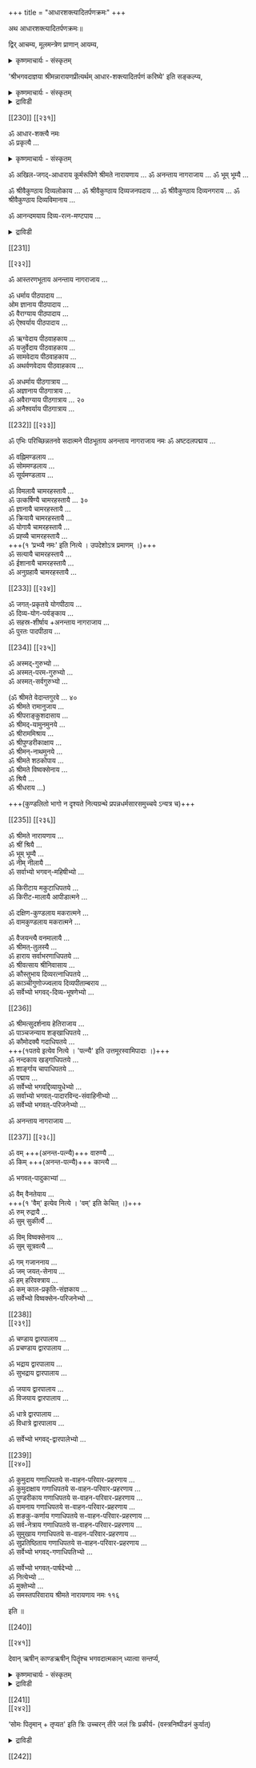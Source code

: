 +++
title = "आधारशक्त्यादितर्पणक्रमः"
+++

अथ आधारशक्त्यादितर्पणक्रमः॥

द्विर् आचम्य,
मूलमन्त्रेण प्राणान् आयम्य,  

<details><summary>कृष्णमाचार्यः - संस्कृतम्</summary>

१अत्र 'प्राणानायम्य' इति सामान्यत एव सर्वेष्वपि प्राङ्मुद्रितकोशेषु निर्दिष्टम् । अथापि अयं प्राणायामः मूलमन्त्रेणैव कर्तव्यः इति अस्मदाचार्यपादानां श्रीमदाशयः । तथैव तैः संशोध्य प्रकाशितं च । कुम्भकसमये अष्टाविंशतिवारं मूलमन्त्रम् आवर्त्य कर्तव्योऽयं प्राणायामः । एको वा त्रयो वा यथोपदेशम् ।
</details>



'श्रीभगवदाज्ञया श्रीमन्नारायणप्रीत्यर्थम् आधार-शक्त्यादितर्पणं करिष्ये' इति सङ्कल्प्य,

<details><summary>कृष्णमाचार्यः - संस्कृतम्</summary>

यद्यपीमे आधारशक्त्यादयः भगवता भाष्यकारेण नित्यग्रन्थे इज्याप्रकरणे प्रपञ्चिताः, अथापि तच्छिष्यैः वङ्गिवंशेश्वरैः

> तत आधारशक्त्यादीन्  
तर्पयित्वा स्वनामभिः ।  
नमोऽन्तैः प्रणवोपेतैः,  
निपीड्य स्नानशाटिकाम् ।।

इति स्वकारिकासु प्रातस्सन्ध्यानन्तरमेव प्रपञ्चिताः इति तथाऽनुष्ठानम् उपपद्यते ।
</details>


<details><summary>द्राविडी</summary>

மீண்டும் இரண்டு தடவைகள் ஆசமனம் செய்துவிட்டு அஷ்டாக்ஷரம்- த்வயம் சரமல்லோகம்- த்வாதயாக்ஷரம் - விஷ்ணுஷடக்ஷரம், ஸ்ரீந்ருஸிம்ஹாநுஷ்டுப், ஸ்ரீ ஹயக்ரீவ மந்த்ரம், ஸ்ரீஸுதர்பன-கருடமந்த்ரங்கள் இப்படிப் பெரியோர்களிடத்தில் உபதேபத்தின் மூலம் பெற்ற மந்த்ரங்களை ஜபிக்கவும்.
ஆதாரபக்தி முதலியவற்றின் தர்ப்பண முறை பிறகு இரண்டு முறை ஆசமனம் செய்து அஷ்டாக்ஷரத்தினால் ப்ராணாயாமம் செய்ய வேண்டும்.
பழைய பதிப்புக்களிலும் மற்றைய ஆஹ்நிகங்களிலும் ப்ராணாயாமம் செய்து என்று பொதுவாக ப்ராணாயாமம் கூறப்பட்டுள்ளது. அதை அஷ்டாக்ஷரத்தினால் செய்ய வேண்டும் என்பது ஸ்ரீமத் இஞ்சிமேட்டு அழகியசிங்கரின் திருவுள்ளம். அப்படியே அந்தக்காலத்தில் அச்சான பதிப்பில் குறிக்கப்பட்டுள்ளது. ஆக-கும்பக ஸமயத்தில் அதாவது மூச்சையடக்கும் ஸமயத்தில் இருபத்து எட்டுத் தடவைகள் அஷ்டாக்ஷரத்தை ஜபித்துக் கொண்டு இந்த ப்ராணாயாமத்தைச் செய்ய வேண்டும். ஒரு தடவையா மூன்று தடவைகளா என்பது அவரவர்களின் உபதேபப்படித் தெரிந்து கொள்ளவும். எண்ணிக்கை குறிப்பிடாத இடங்களில் ஒரு ப்ராணாயாமம் போதும் என்கிறது பாஸ்த்ரம். இப்படி ப்ராணாயாமம் செய்த பிறகு ,
</details>



[[230]]
[[२३१]]

ॐ आधार-शक्त्यै नमः  
ॐ प्रकृत्यै …

<details><summary>कृष्णमाचार्यः - संस्कृतम्</summary>

१. 'प्रकृत्यै नमः' इत्येव सर्वसम्मतः पाठः । नित्यग्रन्थे, प्रपन्नधर्मसारसमुच्चये, अन्येषु च ग्रन्थेषु केषुचिद् एवमेव दृश्यते । अतः मूलपदम् अधिकम् एव ।
</details>


ॐ अखिल-जगद्-आधाराय कूर्मरूपिणे श्रीमते नारायणाय …
ॐ अनन्ताय नागराजाय …
ॐ भूम् भूम्यै …

ॐ श्रीवैकुण्ठाय दिव्यलोकाय …
ॐ श्रीवैकुण्ठाय दिव्यजनपदाय …
ॐ श्रीवैकुण्ठाय दिव्यनगराय …
ॐ श्रीवैकुण्ठाय दिव्यविमानाय …

ॐ आनन्दमयाय दिव्य-रत्न-मण्टपाय …

<details><summary>द्राविडी</summary>

'ஸ்ரீபகவதாஜ்ஞயா ஸ்ரீமந்நாராயணப்ரீத்யர்த்தம் ஆதாரபக்த்யாதி தர்ப்பணம் கரிஷ்யே'
என்று ஸங்கல்பம் செய்து கொண்டு மேலே காட்டப்படும் முறையில் தர்ப்பணம் செய்ய வேண்டும்.
'ஓம் தத் க்ருதஞ்ச கரிஷ்யாமி' என்ற ஸங்கல்பமும், 'பகவாநேவ' என்று தொடங்கிக் கூறப்படும் ஸாத்விகத்யாகமும் உண்டு.
இந்த ஆதார பாக்த்யாதி தர்ப்பணம் பண்ணுவதில் நித்யக்ரந்தம்-வஸிஷ்டஸம்ஹிதை முதலானவைப்ரமாணங்களாகும். ஓம் ஆதாரபக்த்யை ஓம் ப்ரக்ருத்யை
அகிலஜகதாதாராய கூர்மரூபிணே ஸ்ரீமதே நாராயணாய
</details>


[[231]] 

[[२३२]]

ॐ आस्तरणभूताय अनन्ताय नागराजाय …

ॐ धर्माय पीठपादाय  …  
ओम ज्ञानाय पीठपादाय  …  
ॐ वैराग्याय पीठपादाय  …  
ॐ ऐश्वर्याय पीठपादाय  …  

ॐ ऋग्वेदाय पीठवाहकाय  …  
ॐ यजुर्वेदाय पीठवाहकाय  …  
ॐ सामवेदाय पीठवाहकाय  …  
ॐ अथर्वणवेदाय पीठवाहकाय  …  

ॐ अधर्माय पीठगात्राय …  
ॐ अज्ञानाय पीठगात्राय …  
ॐ अवैराग्याय पीठगात्राय …    २०  
ॐ अनैश्वर्याय पीठगात्राय …  

[[232]]
[[२३३]]

ॐ एभिः परिच्छिन्नतनवे सदात्मने पीठभूताय अनन्ताय नागराजाय नमः
ॐ अष्टदलपद्माय …  

ॐ वह्निमण्डलाय …  
ॐ सोममण्डलाय …  
ॐ सूर्यमण्डलाय …  

ॐ विमलायै चामरहस्तायै …  
ॐ उत्कर्षिण्यै चामरहस्तायै …  ३०  
ॐ ज्ञानायै चामरहस्तायै …  
ॐ क्रियायै चामरहस्तायै …  
ॐ योगायै चामरहस्तायै …  
ॐ प्रह्व्यै चामरहस्तायै …  
+++(१ ‘प्रभ्व्यै नमः' इति नित्ये । उपदेशोऽत्र प्रमाणम् ।)+++  
ॐ सत्यायै चामरहस्तायै …  
ॐ ईशानायै चामरहस्तायै …  
ॐ अनुग्रहायै चामरहस्तायै …  

[[233]]
[[२३४]]


ॐ जगत्-प्रकृतये योगपीठाय …  
ॐ दिव्य-योग-पर्यङ्काय …  
ॐ सहस्र-शीर्षाय +अनन्ताय नागराजाय …  
ॐ पुरतः पादपीठाय …  

[[234]]
[[२३५]]

ॐ अस्मद्-गुरुभ्यो …  
ॐ अस्मत्-परम-गुरुभ्यो …  
ॐ अस्मत्-सर्वगुरुभ्यो …  

(ॐ श्रीमते वेदान्तगुरवे …  ४०  
ॐ श्रीमते रामानुजाय …  
ॐ श्रीपराङ्कुशदासाय …  
ॐ श्रीमद्-यामुनमुनये …  
ॐ श्रीराममिश्राय …  
ॐ श्रीपुण्डरीकाक्षाय …  
ॐ श्रीमन्-नाथमुनये …  
ॐ श्रीमते शठकोपाय …  
ॐ श्रीमते विष्वक्सेनाय …  
ॐ श्रियै …  
ॐ श्रीधराय …)  

+++(कुण्डलितो भागो न दृश्यते नित्यग्रन्थे प्रपन्नधर्मसारसमुच्चये ऽन्यत्र च)+++  

[[235]]
[[२३६]]

ॐ श्रीमते नारायणाय …  
ॐ श्रीं श्रियै …  
ॐ भूम् भूम्यै …  
ॐ नीम् नीलायै …  
ॐ सर्वाभ्यो भगवन्-महिषीभ्यो …  

ॐ किरीटाय मकुटाधिपतये …  
ॐ किरीट-मालायै आपीडात्मने …  

ॐ दक्षिण-कुण्डलाय मकरात्मने …  
ॐ वामकुण्डलाय मकरात्मने …  

ॐ वैजयन्त्यै वनमालायै …    
ॐ श्रीमत्-तुलस्यै …    
ॐ हाराय सर्वाभरणाधिपतये …  
ॐ श्रीवत्साय श्रीनिवासाय …  
ॐ कौस्तुभाय दिव्यरत्नाधिपतये …  
ॐ काञ्चीगुणोज्ज्वलाय दिव्यपीताम्बराय …  
ॐ सर्वेभ्यो भगवद्-दिव्य-भूषणेभ्यो …  

[[236]] 


ॐ श्रीमत्सुदर्शनाय हेतिराजाय …  
ॐ पाञ्चजन्याय शङ्खाधिपतये …  
ॐ कौमोदक्यै गदाधिपतये …   
+++(१पतये इत्येव नित्ये । 'पत्न्यै' इति उत्तमूरस्वामिपादाः ।)+++  
ॐ नन्दकाय खड्गाधिपतये …  
ॐ शार्ङ्गाय चापाधिपतये …   
ॐ पद्माय …  
ॐ सर्वेभ्यो भगवद्दिव्यायुधेभ्यो …   
ॐ सर्वाभ्यो भगवत्-पादारविन्द-संवाहिनीभ्यो …   
ॐ सर्वेभ्यो भगवत्-परिजनेभ्यो  …  

ॐ अनन्ताय नागराजाय …  

[[237]] 
[[२३८]] 

ॐ वम् +++(अनन्त-पत्न्यै)+++ वारुण्यै …   
ॐ किम् +++(अनन्त-पत्न्यै)+++ कान्त्यै …   


ॐ भगवत्-पादुकाभ्यां …  

ॐ वैम् वैनतेयाय …  
+++(१ 'वैम्' इत्येव नित्ये । 'वम्' इति केचित् ।)+++  
ॐ रुम् रुद्रायै …  
ॐ सुम् सुकीर्त्यै …  

ॐ विम् विष्वक्सेनाय …  
ॐ सुम् सूत्रवत्यै …  

ॐ गम् गजाननाय …  
ॐ जम् जयत्-सेनाय …  
ॐ हम् हरिवक्त्राय …  
ॐ कम् काल-प्रकृति-संज्ञकाय …   
ॐ सर्वेभ्यो विष्वक्सेन-परिजनेभ्यो …  

 
[[238]]  
[[२३९]] 

ॐ चण्डाय द्वारपालाय …  
ॐ प्रचण्डाय द्वारपालाय …  

ॐ भद्राय द्वारपालाय …  
ॐ सुभद्राय द्वारपालाय …  

ॐ जयाय द्वारपालाय …  
ॐ विजयाय द्वारपालाय …  

ॐ धात्रे द्वारपालाय …  
ॐ विधात्रे द्वारपालाय …  

ॐ सर्वेभ्यो भगवद्-द्वारपालेभ्यो …  


[[239]]  
[[२४०]] 

ॐ कुमुदाय गणाधिपतये स-वाहन-परिवार-प्रहरणाय …  
ॐ कुमुदाक्षाय गणाधिपतये स-वाहन-परिवार-प्रहरणाय …  
ॐ पुण्डरीकाय गणाधिपतये स-वाहन-परिवार-प्रहरणाय …  
ॐ वामनाय गणाधिपतये स-वाहन-परिवार-प्रहरणाय …  
ॐ शङकु-कर्णाय गणाधिपतये स-वाहन-परिवार-प्रहरणाय …  
ॐ सर्व-नेत्राय गणाधिपतये स-वाहन-परिवार-प्रहरणाय …  
ॐ सुमुखाय गणाधिपतये स-वाहन-परिवार-प्रहरणाय …  
ॐ सुप्रतिष्ठिताय गणाधिपतये स-वाहन-परिवार-प्रहरणाय …  
ॐ सर्वेभ्यो भगवद्-गणाधिपतिभ्यो …  

ॐ सर्वेभ्यो भगवत्-पार्षदेभ्यो …  
ॐ नित्येभ्यो …  
ॐ मुक्तेभ्यो …  
ॐ समस्तपरिवाराय श्रीमते नारायणाय नमः ११६  

इति ॥ 

[[240]] 

[[२४१]] 

देवान् ऋषीन् काण्डऋषीन् पितॄंश्च भगवदात्मकान् ध्यात्वा सन्तर्प्य, 

<details><summary>कृष्णमाचार्यः - संस्कृतम्</summary>


१ देवर्षिकाण्डर्षिपितृतर्पणार्थं न पृथक् प्राणायामसङ्कल्पौ कार्यौ । आधारशक्त्यादि-तर्पणं करिष्ये इति पूर्वकृत-सङ्कल्प एव आदिपदेन एतेषामपि ग्रहणेन सङ्कल्पितत्वात् । पृथगनुष्ठानेऽपि न प्रत्यवायः । श्रीमद्-गोपालदेशिकाह्निके तु पृथक सङ्कल्पस्यानुष्ठेयत्वमुक्तम् । 
 
१. ॐ प्रजापतिं काण्डर्षिं तर्पयामि ।  
२. ॐ सोमं काण्डर्षिं तर्पयामि ।  
३. ॐ अग्निं काण्डर्षिं तर्पयामि ।   
४. ॐ विश्वान् देवान् काण्डर्षींस् तर्पयामि ।  
५. ॐ सांहितीर् देवता औपनिषदस् तर्पयामि । 
६. ॐ याज्ञिकीर्देवताः उपनिषदस्तर्पयामि ।  
७. ॐ वारुणीर्देवताः उपनिषदस्तर्पयामि (एतावत्पर्यन्तं ऋषितीर्थेन) ।  
८. ॐ ब्रह्माणं स्वयम्भुवं तर्पयामि । (इति ब्रह्मतीर्थेन)  
९. ॐ सदसस्पतिं तर्पयामि । (इति ऋषितीर्थेन च) तर्पणीयम् । देवतीर्थेनेति कतिचित् प्राज्ञाः । 
</details>


<details><summary>द्राविडी</summary>

இவற்றில் இரண்டாவதாகப் பல கோபங்களிலும் மூலப்ரக்ருத்யை நம: என்றே உள்ளது. ஓதில் மூலபதம் அதிகமாகும். பூர்வர்கள் கொண்ட பாடம் 'ப்ரக்ருத்யை நம:' என்பதே. ஸ்ரீபாஷ்யகாரர் அருளிய நித்யக்ரந்தம், ப்ரபந்நதர்மஸாரஸமுச்சயம் முதலானவற்றிலும் இப்படி மூலபதமின்றியே தான் உள்ளது. ஸ்ரீமத் இஞ்சிமேட்டு அழகியசிங்கரின் திருவுள்ளமுமிப்படியே தான். ஸ்ரீமத் கோபால தேபலிகன் ஆஹ்நிகத்திலும் இவ்வாறே தான் உள்ளது. 

இவ்வாறு “ப்ரஹ்வ்யை " என்ற பாடமே ஸ்ரீமத் கோபால தேபலிகன் ஆஹ்நிகத்திலும் உள்ளது. ஆனால் நித்ய க்ரந்தத்தில் 'பரப்வ்யை " என்றுள்ளது. உபதோப்படி அநுஷ்டிக்கவும். 

'ஓம் ஸ்ரீமதே வேதாந்த குரவே நம:' என்றாரம்பித்து 'ஓம் ஸ்ரீதராய நம:' என்றவரை உள்ள பாகம் நித்யக்ரந்தத்திலும், ப்ரபந்நதர்மஸாரஸமுச்சயத்திலும் ஸ்ரீமத் கோபால தேலிகன் ஆஹ்நிகத்திலும் கிடையாது. ஆகவே இது வளைவு கோடிட்டுக் காட்டப்பட்டுள்ளது. 

முதலிலேயே ஆதார பக்த்யாதி தர்ப்பணம் கரிஷ்யே என்று ஆதிபதம் சேர்த்து ஸங்கல்பித்துக் கொண்டபடியால் அந்த ஆதிபதத்தாலேயே தேவ - ருஷி- காண்டர்ஷி பித்ருக்களுக்கும் க்ரஹணம் ஏற்படுவதால் அதாவது அவர்களைக் குறிப்பிட்டபடியால் மீண்டும் இவர்களின் தர்ப்பணத்திற்காக ப்ராணாயாமம், ஸங்கல்பம் தனியாகச் செய்ய வேண்டுவதில்லை என்று ஸ்ரீமத் அழகியசிங்கர் திருவுள்ளம். ஆகவே ஆஹ்நிகத்திலும் தனியாக ப்ராணாயாம ஸங்கல்பங்கள் சொல்லப்படவில்லை. காண்டர்ஷிகள் ஒன்பதின்மர் ஆவர். 

1. ஓம் ப்ரஜாபதிம் காண்டர்ஷிம் தர்ப்பயாமி | 2. ஓம் ஸோமம் காண்டர்ஷிம் தர்ப்பயாமி | 3. ஓம் அக்நிம் காண்டர்ஷிம் தர்ப்பயாமி | 4. ஓம் விஸ்வாந் தேவாந் காண்டர்ஷீம்ஸ்தர்ப்பயாமி | 5. ஓம் ஸாம்ஹிதீர் தேவதா: உபநிஷதஸ்தர்ப்பயாமி | 

6. ஓம் யாஜ்DWர் தேவதா: உபநிஷதஸ் தர்ப்பயாமி | 7. ஓம் வாருணீர் தேவதா: உபநிஷதஸ் தர்ப்பயாமி | 
(இதுவரை ருஷி தீர்த்தத்தினால்) 8. ஓம் ப்ரஹ்மாணம் ஸ்வயம்புவம் தர்ப்பயாமி | 
(இதை மட்டும் ப்ரஹ்ம தீர்த்தத்தினால்) 9. ஓம் ஸதஸஸ்பதிம் தர்ப்பயாமி 
</details>

[[241]]  
[[२४२]] 

‘सोमः पितृमान् + तृप्यत' इति त्रिः उच्चरन् तीरे जलं त्रिः प्रकीर्य- (वस्त्रनिष्पीडनं कुर्यात्) 

<details><summary>द्राविडी</summary>

(இதை, முன்போலவே ருஷிதீர்த்தத்தினால்) என்ற முறையில் இவர்களை பகவானை ஆத்மாவாகக் கொண்டவர்களாக த்யானித்துத் தர்ப்பிக்க வேண்டும். 

உபாகர்மப்ரகரணத்தில் 'ஸதஸஸ்பதிம் தர்ப்பயாமி' என்பதைத் தேவதீர்த்தத்தினால் தர்ப்பிக்கவும் என்று ஸ்ரீ உ.வே. உத்தமூர் ஸ்வாமியினால் வெளியிடப்பட்ட ஸ்ரீமத் கோபால தோலிகன் ஆஹ்நிக பதிப்பில் உள்ளது. ஆகதேவ-ருஷி-காண்டர்ஷி- பித்ரு தர்ப்பணங்களைச் செய்த பிறகு முன்போல், 

“ஊர்ஜம் வஹந்தீ: அம்ருதம் க்ருதம் பய: கீலாலம் பரிஸ்ருதம் | 
ஸ்வதாஸ்த தர்ப்பயத மே பித்ரூந்"|| என்ற மந்த்ரத்தைச் சொல்லி அஞ்ஜலியினால் ஜலத்தில் மூன்று முறை ப்ரதக்ஷிணமாகச் சுற்றி வலப்புறத்தில் உள்ள தீர்த்தக்கரையை நன்கு அலம்பி (போதித்து) 'த்ருப்யத, த்ருப்யத, த்ருப்யத' என்று மூன்று முறைகள் அஞ்ஜலி தீர்த்தத்தினால் இறைக்கவும். 

இவ்வாறு தேவர்ஷி பித்ரு தர்ப்பணத்தைச் செய்து, ஒரு முறை ஆசமனம் செய்யவும். பிறகு வஸ்த்ரநிஷ்பீடநம். 

இனி வஸ்த்ர நிஷ்பீடனம் செய்யும் முறை தீர்த்தம் இறைத்த கரையை மீண்டும் அலம்பி, கரையில் ஒரு காலும், தீர்த்தத்தில் ஒரு காலுமாக வைத்துக் கொண்டு, அமர்ந்து இருமுறைகள் ஆசமனம் செய்து யஜ்ஞோபவீதத்தை நிவீதமாக (மாலையாக)ச்செய்து கொண்டு ஸ்நாநபாடியின் அரைவஸ்த்ரத்தை நான்காக மடித்து 
</details>


[[242]]